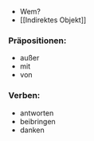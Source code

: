 - Wem?
- [[Indirektes Objekt]]

### Präpositionen:
- außer
- mit
- von
### Verben:
- antworten
- beibringen
- danken